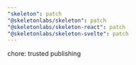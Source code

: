 ```yaml
---
"skeleton": patch
"@skeletonlabs/skeleton": patch
"@skeletonlabs/skeleton-react": patch
"@skeletonlabs/skeleton-svelte": patch
---
```


chore: trusted publishing
  